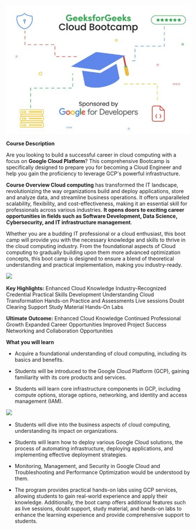 `        `![](Aspose.Words.c13e23e2-07a4-4e6e-969f-a219dfb24b21.001.jpeg)

**Course Description**

Are you looking to build a successful career in cloud computing with a focus on **Google Cloud Platform**? This comprehensive Bootcamp is specifically designed to prepare you for becoming a Cloud Engineer and help you gain the proficiency to leverage GCP's powerful infrastructure.

**Course Overview
Cloud computing** has transformed the IT landscape, revolutionizing the way organizations build and deploy applications, store and analyze data, and streamline business operations. It offers unparalleled scalability, flexibility, and cost-effectiveness, making it an essential skill for professionals across various industries. **It opens doors to exciting career opportunities in fields such as Software Development, Data Science, Cybersecurity, and IT infrastructure management**.

Whether you are a budding IT professional or a cloud enthusiast, this boot camp will provide you with the necessary knowledge and skills to thrive in the cloud computing industry. From the foundational aspects of Cloud computing to gradually building upon them more advanced optimization concepts, this boot camp is designed to ensure a blend of theoretical understanding and practical implementation, making you industry-ready.

![](Aspose.Words.c13e23e2-07a4-4e6e-969f-a219dfb24b21.002.png)

**Key Highlights:**
Enhanced Cloud Knowledge
Industry-Recognized Credential
Practical Skills Development
Understanding Cloud Transformation
Hands-on Practice and Assessments
Live sessions
Doubt Clearing Support
Study Material
Hands-On Labs	

**Ultimate Outcome:**
Enhanced Cloud Knowledge
Continued Professional Growth
Expanded Career Opportunities
Improved Project Success
Networking and Collaboration Opportunities

**What you will learn**

- Acquire a foundational understanding of cloud computing, including its basics and benefits. 

- Students will be introduced to the Google Cloud Platform (GCP), gaining familiarity with its core products and services. 

- Students will learn core infrastructure components in GCP, including compute options, storage options, networking, and identity and access management (IAM).

![](Aspose.Words.c13e23e2-07a4-4e6e-969f-a219dfb24b21.003.png)

- Students will dive into the business aspects of cloud computing, understanding its impact on organizations. 

- Students will learn how to deploy various Google Cloud solutions, the process of automating infrastructure, deploying applications, and implementing effective deployment strategies.

- Monitoring, Management, and Security in Google Cloud and Troubleshooting and Performance Optimization would be understood by them.

- The program provides practical hands-on labs using GCP services, allowing students to gain real-world experience and apply their knowledge.
Additionally, the boot camp offers additional features such as live sessions, doubt support, study material, and hands-on labs to enhance the learning experience and provide comprehensive support to students.





